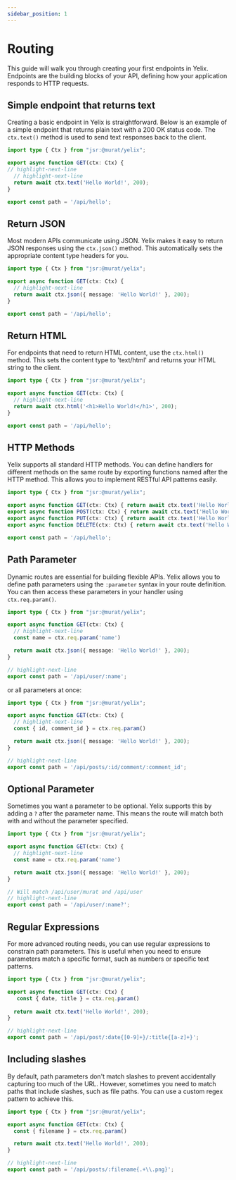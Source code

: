 ```yaml
---
sidebar_position: 1
---
```


# Routing

This guide will walk you through creating your first endpoints in Yelix. Endpoints are the building blocks of your API, defining how your application responds to HTTP requests.

## Simple endpoint that returns text

Creating a basic endpoint in Yelix is straightforward. Below is an example of a simple endpoint that returns plain text with a 200 OK status code. The `ctx.text()` method is used to send text responses back to the client.

```ts title="hello.ts"
import type { Ctx } from "jsr:@murat/yelix";

export async function GET(ctx: Ctx) {
// highlight-next-line
  // highlight-next-line
  return await ctx.text('Hello World!', 200);
}

export const path = '/api/hello';
```

## Return JSON

Most modern APIs communicate using JSON. Yelix makes it easy to return JSON responses using the `ctx.json()` method. This automatically sets the appropriate content type headers for you.

```ts title="hello.ts"
import type { Ctx } from "jsr:@murat/yelix";

export async function GET(ctx: Ctx) {
  // highlight-next-line
  return await ctx.json({ message: 'Hello World!' }, 200);
}

export const path = '/api/hello';
```

## Return HTML

For endpoints that need to return HTML content, use the `ctx.html()` method. This sets the content type to 'text/html' and returns your HTML string to the client.

```ts title="hello.ts"
import type { Ctx } from "jsr:@murat/yelix";

export async function GET(ctx: Ctx) {
  // highlight-next-line
  return await ctx.html('<h1>Hello World!</h1>', 200);
}

export const path = '/api/hello';
```

## HTTP Methods

Yelix supports all standard HTTP methods. You can define handlers for different methods on the same route by exporting functions named after the HTTP method. This allows you to implement RESTful API patterns easily.

```ts title="hello.ts"
import type { Ctx } from "jsr:@murat/yelix";

export async function GET(ctx: Ctx) { return await ctx.text('Hello World!', 200); }
export async function POST(ctx: Ctx) { return await ctx.text('Hello World!', 200); }
export async function PUT(ctx: Ctx) { return await ctx.text('Hello World!', 200); }
export async function DELETE(ctx: Ctx) { return await ctx.text('Hello World!', 200); }

export const path = '/api/hello';
```

## Path Parameter

Dynamic routes are essential for building flexible APIs. Yelix allows you to define path parameters using the `:parameter` syntax in your route definition. You can then access these parameters in your handler using `ctx.req.param()`.

```ts title="hello.ts"
import type { Ctx } from "jsr:@murat/yelix";

export async function GET(ctx: Ctx) {
  // highlight-next-line
  const name = ctx.req.param('name')

  return await ctx.json({ message: 'Hello World!' }, 200);
}

// highlight-next-line 
export const path = '/api/user/:name';
```

or all parameters at once:

```ts title="hello.ts"
import type { Ctx } from "jsr:@murat/yelix";

export async function GET(ctx: Ctx) {
  // highlight-next-line
  const { id, comment_id } = ctx.req.param()

  return await ctx.json({ message: 'Hello World!' }, 200);
}

// highlight-next-line
export const path = '/api/posts/:id/comment/:comment_id';
```

## Optional Parameter

Sometimes you want a parameter to be optional. Yelix supports this by adding a `?` after the parameter name. This means the route will match both with and without the parameter specified.

```ts title="hello.ts"
import type { Ctx } from "jsr:@murat/yelix";

export async function GET(ctx: Ctx) {
  // highlight-next-line
  const name = ctx.req.param('name')

  return await ctx.json({ message: 'Hello World!' }, 200);
}

// Will match /api/user/murat and /api/user
// highlight-next-line
export const path = '/api/user/:name?';
```

## Regular Expressions

For more advanced routing needs, you can use regular expressions to constrain path parameters. This is useful when you need to ensure parameters match a specific format, such as numbers or specific text patterns.

```ts title="hello.ts"
import type { Ctx } from "jsr:@murat/yelix";

export async function GET(ctx: Ctx) {
   const { date, title } = ctx.req.param()
  
  return await ctx.text('Hello World!', 200);
}

// highlight-next-line
export const path = '/api/post/:date{[0-9]+}/:title{[a-z]+}';
```

## Including slashes

By default, path parameters don't match slashes to prevent accidentally capturing too much of the URL. However, sometimes you need to match paths that include slashes, such as file paths. You can use a custom regex pattern to achieve this.

```ts title="hello.ts"
import type { Ctx } from "jsr:@murat/yelix";

export async function GET(ctx: Ctx) {
  const { filename } = ctx.req.param()

  return await ctx.text('Hello World!', 200);
}

// highlight-next-line
export const path = '/api/posts/:filename{.+\\.png}';
```